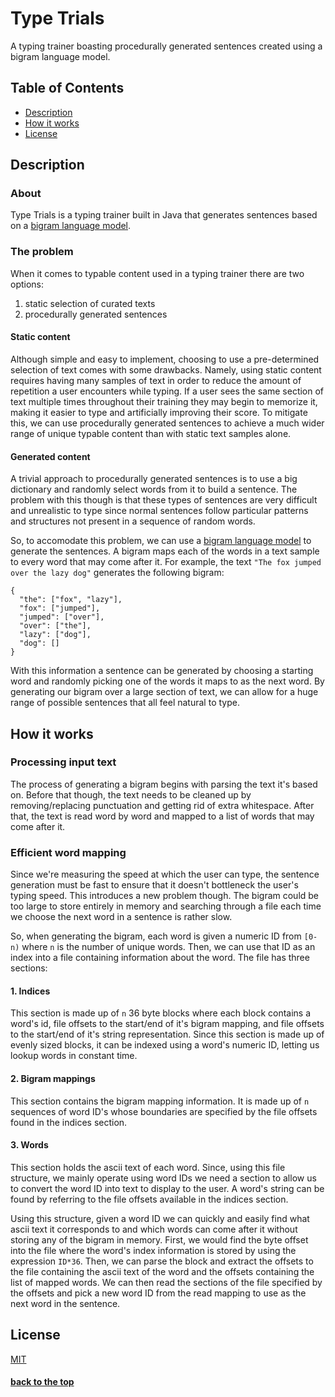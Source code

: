 # Type Trials
A typing trainer boasting procedurally generated sentences created using a bigram language model.
## Table of Contents
* [Description](#description)
* [How it works](#how-it-works)
* [License](#license)

## Description
### About
Type Trials is a typing trainer built in Java that generates sentences based on a [bigram language model](https://en.wikipedia.org/wiki/Bigram).

### The problem
When it comes to typable content used in a typing trainer there are two options:
1. static selection of curated texts
2. procedurally generated sentences

#### Static content
Although simple and easy to implement, choosing to use a pre-determined selection of text comes with some drawbacks. Namely, using static content requires having many samples of text in order to reduce the amount of repetition a user encounters while typing. If a user sees the same section of text multiple times throughout their training they may begin to memorize it, making it easier to type and artificially improving their score. To mitigate this, we can use procedurally generated sentences to achieve a much wider range of unique typable content than with static text samples alone.

#### Generated content
A trivial approach to procedurally generated sentences is to use a big dictionary and randomly select words from it to build a sentence. The problem with this though is that these types of sentences are very difficult and unrealistic to type since normal sentences follow particular patterns and structures not present in a sequence of random words.

So, to accomodate this problem, we can use a [bigram language model](https://en.wikipedia.org/wiki/Bigram) to generate the sentences. A bigram maps each of the words in a text sample to every word that may come after it. For example, the text `"The fox jumped over the lazy dog"` generates the following bigram:
```
{
  "the": ["fox", "lazy"],
  "fox": ["jumped"],
  "jumped": ["over"],
  "over": ["the"],
  "lazy": ["dog"],
  "dog": []
}
```
With this information a sentence can be generated by choosing a starting word and randomly picking one of the words it maps to as the next word. By generating our bigram over a large section of text, we can allow for a huge range of possible sentences that all feel natural to type.

## How it works
### Processing input text
The process of generating a bigram begins with parsing the text it's based on. Before that though, the text needs to be cleaned up by removing/replacing punctuation and getting rid of extra whitespace. After that, the text is read word by word and mapped to a list of words that may come after it.

### Efficient word mapping
Since we're measuring the speed at which the user can type, the sentence generation must be fast to ensure that it doesn't bottleneck the user's typing speed. This introduces a new problem though. The bigram could be too large to store entirely in memory and searching through a file each time we choose the next word in a sentence is rather slow.

So, when generating the bigram, each word is given a numeric ID from `[0-n)` where `n` is the number of unique words. Then, we can use that ID as an index into a file containing information about the word. The file has three sections:
#### 1. Indices
This section is made up of `n` 36 byte blocks where each block contains a word's id, file offsets to the start/end of it's bigram mapping, and file offsets to the start/end of it's string representation. Since this section is made up of evenly sized blocks, it can be indexed using a word's numeric ID, letting us lookup words in constant time.
#### 2. Bigram mappings
This section contains the bigram mapping information. It is made up of `n` sequences of word ID's whose boundaries are specified by the file offsets found in the indices section.
#### 3. Words
This section holds the ascii text of each word. Since, using this file structure, we mainly operate using word IDs we need a section to allow us to convert the word ID into text to display to the user. A word's string can be found by referring to the file offsets available in the indices section.

Using this structure, given a word ID we can quickly and easily find what ascii text it corresponds to and which words can come after it without storing any of the bigram in memory. First, we would find the byte offset into the file where the word's index information is stored by using the expression `ID*36`. Then, we can parse the block and extract the offsets to the file containing the ascii text of the word and the offsets containing the list of mapped words. We can then read the sections of the file specified by the offsets and pick a new word ID from the read mapping to use as the next word in the sentence.

## License
[MIT](https://mit-license.org/)


#### [back to the top](#type-trials)
